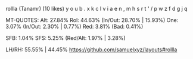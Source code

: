 rollla (Tanamr) (10 likes)
  y o u b .  x k c l v
  i a e n ,  m h s r t
   ' / p w z  f d g j q

MT-QUOTES:
  Alt: 27.84%
  Rol: 44.63%   (In/Out: 28.70% | 15.93%)
  One:  3.07%   (In/Out:  2.30% |  0.77%)
  Red:  3.81%   (Bad:     0.41%)

  SFB: 1.04%
  SFS: 5.25%    (Red/Alt: 1.97% | 3.28%)

  LH/RH: 55.55% | 44.45%
  https://github.com/samuelxyz/layouts#rollla
  